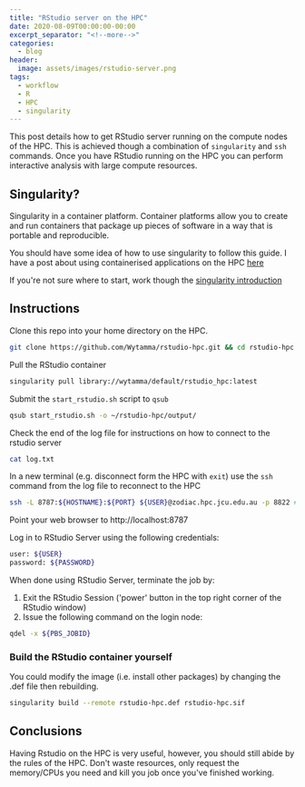 ```yaml
---
title: "RStudio server on the HPC"
date: 2020-08-09T00:00:00-00:00
excerpt_separator: "<!--more-->"
categories:
  - blog
header:
  image: assets/images/rstudio-server.png
tags:
  - workflow
  - R
  - HPC
  - singularity
---
```


This post details how to get RStudio server running on the compute nodes of the HPC. This is achieved though a combination of `singularity` and  `ssh` commands. Once you have RStudio running on the HPC you can perform interactive analysis with large compute resources.

## Singularity?

Singularity in a container platform. Container platforms allow you to create and run containers that package up pieces of software in a way that is portable and reproducible. 

You should have some idea of how to use singularity to follow this guide. I have a post about using containerised applications on the HPC [here](https://blog.wytamma.com/blog/Singularity-RStan/)

If you're not sure where to start, work though the [singularity introduction](https://sylabs.io/guides/3.6/user-guide/introduction.html)

## Instructions

Clone this repo into your home directory on the HPC.

```bash
git clone https://github.com/Wytamma/rstudio-hpc.git && cd rstudio-hpc
```

Pull the RStudio container 

```bash
singularity pull library://wytamma/default/rstudio_hpc:latest
```

Submit the `start_rstudio.sh` script to `qsub`

```bash
qsub start_rstudio.sh -o ~/rstudio-hpc/output/
```

Check the end of the log file for instructions on how to connect to the rstudio server

```bash
cat log.txt
```

In a new terminal (e.g. disconnect form the HPC with `exit`) use the `ssh` command from the log file to reconnect to the HPC

```bash
ssh -L 8787:${HOSTNAME}:${PORT} ${USER}@zodiac.hpc.jcu.edu.au -p 8822 # only include -p 8822 if you are off-campus
```

Point your web browser to http://localhost:8787

Log in to RStudio Server using the following credentials:

```bash  
user: ${USER}
password: ${PASSWORD}
```

When done using RStudio Server, terminate the job by:

1. Exit the RStudio Session ('power' button in the top right corner of the RStudio window)
2. Issue the following command on the login node:

```bash
qdel -x ${PBS_JOBID}
```

### Build the RStudio container yourself

You could modify the image (i.e. install other packages) by changing the .def file then rebuilding.

```bash
singularity build --remote rstudio-hpc.def rstudio-hpc.sif
```

## Conclusions

Having Rstudio on the HPC is very useful, however, you should still abide by the rules of the HPC. Don't waste resources, only request the memory/CPUs you need and kill you job once you've finished working.

